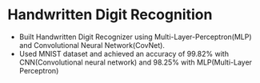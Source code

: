 # Handwritten Digit Recognition

* Built Handwritten Digit Recognizer using  Multi-Layer-Perceptron(MLP) and Convolutional Neural Network(CovNet).
* Used MNIST dataset and achieved an accuracy of 99.82% with CNN(Convolutional neural network) and 98.25% with MLP(Multi-Layer Perceptron)
